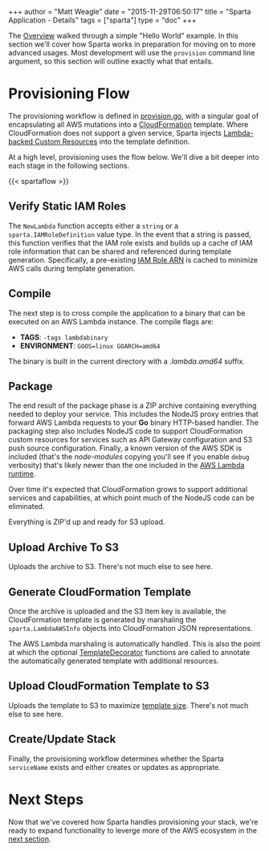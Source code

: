 +++
author = "Matt Weagle"
date = "2015-11-29T06:50:17"
title = "Sparta Application - Details"
tags = ["sparta"]
type = "doc"
+++

The [Overview](/docs/intro_example) walked through a simple "Hello World" example.  In this section we'll cover how Sparta works in preparation for moving on to more advanced usages.  Most development will use the `provision` command line argument, so this section will outline exactly what that entails.

# Provisioning Flow

The provisioning workflow is defined in [provision.go](https://github.com/mweagle/Sparta/blob/master/provision.go), with a singular goal of encapsulating all AWS mutations into a [CloudFormation](http://docs.aws.amazon.com/AWSCloudFormation/latest/UserGuide/Welcome.html) template.  Where CloudFormation does not support a given service, Sparta injects [Lambda-backed Custom Resources](http://docs.aws.amazon.com/AWSCloudFormation/latest/UserGuide/template-custom-resources-lambda.html) into the template definition.

At a high level, provisioning uses the flow below.  We'll dive a bit deeper into each stage in the following sections.

{{< spartaflow >}}

## Verify Static IAM Roles
The `NewLambda` function accepts either a `string` or a `sparta.IAMRoleDefinition` value type.  In the event that a string is passed, this function verifies that the IAM role exists and builds up a cache of IAM role information that can be shared and referenced during template generation. Specifically, a pre-existing [IAM Role ARN](http://docs.aws.amazon.com/IAM/latest/UserGuide/reference_identifiers.html#identifiers-arns) is cached to minimize AWS calls during template generation.

## Compile
The next step is to cross compile the application to a binary that can be executed on an AWS Lambda instance.  The compile flags are:

  * **TAGS**:         `-tags lambdabinary`
  * **ENVIRONMENT**:  `GOOS=linux GOARCH=amd64`

The binary is built in the current directory with a _.lambda.amd64_ suffix.  

## Package

The end result of the package phase is a ZIP archive containing everything needed to deploy your service.
This includes the NodeJS proxy entries that forward AWS Lambda requests to your **Go** binary HTTP-based handler.  The packaging step also includes NodeJS code to support CloudFormation custom resources for services such as
API Gateway configuration and S3 push source configuration.  Finally, a known version of the AWS SDK is included (that's the _node-modules_ copying you'll see if you enable `debug` verbosity) that's likely newer than the one included in the [AWS Lambda runtime](https://aws.amazon.com/releasenotes/AWS-Lambda).

Over time it's expected that CloudFormation grows to support additional services and capabilities, at which point much of the NodeJS code can be eliminated.  

Everything is ZIP'd up and ready for S3 upload.

## Upload Archive To S3

Uploads the archive to S3.  There's not much else to see here.

## Generate CloudFormation Template

Once the archive is uploaded and the S3 Item key is available, the  CloudFormation template is generated by marshaling the `sparta.LambdaAWSInfo` objects into CloudFormation JSON representations.

The AWS Lambda marshaling is automatically handled.  This is also the point at which the optional [TemplateDecorator](https://github.com/mweagle/Sparta/blob/master/sparta.go#L192) functions are called to annotate the automatically generated template with additional resources.

## Upload CloudFormation Template to S3

Uploads the template to S3 to maximize [template size](http://docs.aws.amazon.com/AWSCloudFormation/latest/UserGuide/cloudformation-limits.html).  There's not much else to see here.

## Create/Update Stack

Finally, the provisioning workflow determines whether the Sparta `serviceName` exists and either creates or updates as appropriate.

# Next Steps

Now that we've covered how Sparta handles provisioning your stack, we're ready to expand functionality to leverge more of the AWS ecosystem in the [next section](/docs/eventsources/).
